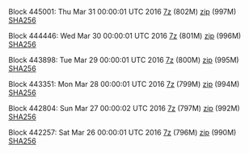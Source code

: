 Block 445001: Thu Mar 31 00:00:01 UTC 2016 [7z](https://transfer.sh/JuLCw/bootstrap.dat.20160331.7z) (802M) [zip](https://transfer.sh/AVbzl/bootstrap.dat.20160331.zip) (997M) [SHA256](https://transfer.sh/c8wCo/sha256.txt)

Block 444446: Wed Mar 30 00:00:01 UTC 2016 [7z](https://transfer.sh/tCkiv/bootstrap.dat.20160330.7z) (801M) [zip](https://transfer.sh/OaAGZ/bootstrap.dat.20160330.zip) (996M) [SHA256](https://transfer.sh/4oFdP/sha256.txt)

Block 443898: Tue Mar 29 00:00:01 UTC 2016 [7z](https://transfer.sh/yYtt7/bootstrap.dat.20160329.7z) (800M) [zip](https://transfer.sh/WrQRr/bootstrap.dat.20160329.zip) (995M) [SHA256](https://transfer.sh/Gt2eD/sha256.txt)

Block 443351: Mon Mar 28 00:00:01 UTC 2016 [7z](https://transfer.sh/URnGV/bootstrap.dat.20160328.7z) (799M) [zip](https://transfer.sh/sAozr/bootstrap.dat.20160328.zip) (994M) [SHA256](https://transfer.sh/fIQWL/sha256.txt)

Block 442804: Sun Mar 27 00:00:02 UTC 2016 [7z](https://transfer.sh/GYHYX/bootstrap.dat.20160327.7z) (797M) [zip](https://transfer.sh/TNeRT/bootstrap.dat.20160327.zip) (992M) [SHA256](https://transfer.sh/qm7ad/sha256.txt)

Block 442257: Sat Mar 26 00:00:01 UTC 2016 [7z](https://transfer.sh/9gg4h/bootstrap.dat.20160326.7z) (796M) [zip](https://transfer.sh/R0PBV/bootstrap.dat.20160326.zip) (990M) [SHA256](https://transfer.sh/aeuLd/sha256.txt)
